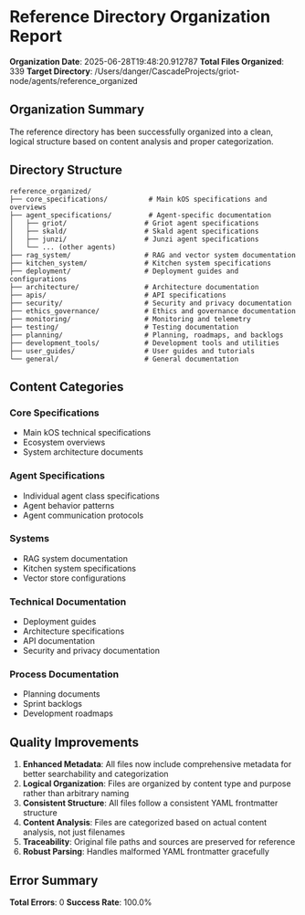 
# Reference Directory Organization Report

**Organization Date**: 2025-06-28T19:48:20.912787
**Total Files Organized**: 339
**Target Directory**: /Users/danger/CascadeProjects/griot-node/agents/reference_organized

## Organization Summary

The reference directory has been successfully organized into a clean, logical structure based on content analysis and proper categorization.

## Directory Structure

```
reference_organized/
├── core_specifications/          # Main kOS specifications and overviews
├── agent_specifications/         # Agent-specific documentation
│   ├── griot/                   # Griot agent specifications
│   ├── skald/                   # Skald agent specifications
│   ├── junzi/                   # Junzi agent specifications
│   └── ... (other agents)
├── rag_system/                  # RAG and vector system documentation
├── kitchen_system/              # Kitchen system specifications
├── deployment/                  # Deployment guides and configurations
├── architecture/                # Architecture documentation
├── apis/                        # API specifications
├── security/                    # Security and privacy documentation
├── ethics_governance/           # Ethics and governance documentation
├── monitoring/                  # Monitoring and telemetry
├── testing/                     # Testing documentation
├── planning/                    # Planning, roadmaps, and backlogs
├── development_tools/           # Development tools and utilities
├── user_guides/                 # User guides and tutorials
└── general/                     # General documentation
```

## Content Categories

### Core Specifications
- Main kOS technical specifications
- Ecosystem overviews
- System architecture documents

### Agent Specifications
- Individual agent class specifications
- Agent behavior patterns
- Agent communication protocols

### Systems
- RAG system documentation
- Kitchen system specifications
- Vector store configurations

### Technical Documentation
- Deployment guides
- Architecture specifications
- API documentation
- Security and privacy documentation

### Process Documentation
- Planning documents
- Sprint backlogs
- Development roadmaps

## Quality Improvements

1. **Enhanced Metadata**: All files now include comprehensive metadata for better searchability and categorization
2. **Logical Organization**: Files are organized by content type and purpose rather than arbitrary naming
3. **Consistent Structure**: All files follow a consistent YAML frontmatter structure
4. **Content Analysis**: Files are categorized based on actual content analysis, not just filenames
5. **Traceability**: Original file paths and sources are preserved for reference
6. **Robust Parsing**: Handles malformed YAML frontmatter gracefully

## Error Summary

**Total Errors**: 0
**Success Rate**: 100.0%


